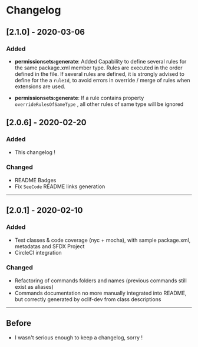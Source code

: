 # Changelog

## [2.1.0] - 2020-03-06

### Added

- **permissionsets:generate**: Added Capability to define several rules for the same package.xml member type. Rules are executed in the order defined in the file. If several rules are defined, it is strongly advised to define for the a `ruleId`, to avoid errors in override / merge of rules when extensions are used.

- **permissionsets:generate**: If a rule contains property `overrideRulesOfSameType` , all other rules of same type will be ignored

## [2.0.6] - 2020-02-20

### Added

- This changelog !

### Changed

- README Badges
- Fix `SeeCode` README links generation
___
## [2.0.1] - 2020-02-10

### Added

- Test classes & code coverage (nyc + mocha), with sample package.xml, metadatas and SFDX Project
- CircleCI integration 

### Changed

- Refactoring of commands folders and names (previous commands still exist as aliases)
- Commands documentation no more manually integrated into README, but correctly generated by oclif-dev from class descriptions
___
## Before

 - I wasn't serious enough to keep a changelog, sorry !







